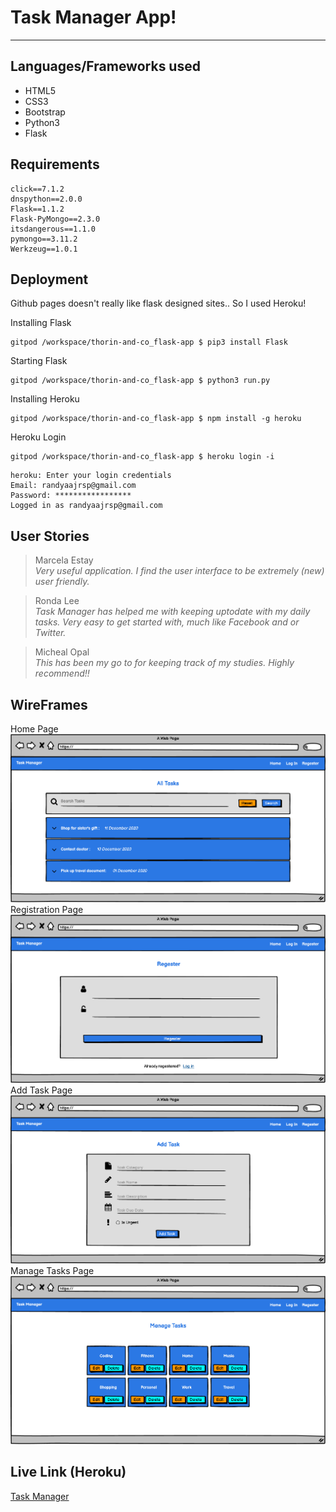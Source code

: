 # Task Manager App!
------


## Languages/Frameworks used
- HTML5
- CSS3
- Bootstrap
- Python3
- Flask

## Requirements
```
click==7.1.2
dnspython==2.0.0
Flask==1.1.2
Flask-PyMongo==2.3.0
itsdangerous==1.1.0
pymongo==3.11.2
Werkzeug==1.0.1
```

## Deployment
Github pages doesn't really like flask designed sites.. So I used Heroku!

Installing Flask
```
gitpod /workspace/thorin-and-co_flask-app $ pip3 install Flask
```
Starting Flask
```
gitpod /workspace/thorin-and-co_flask-app $ python3 run.py
```
Installing Heroku
```
gitpod /workspace/thorin-and-co_flask-app $ npm install -g heroku
```
Heroku Login
```
gitpod /workspace/thorin-and-co_flask-app $ heroku login -i
```
```
heroku: Enter your login credentials
Email: randyaajrsp@gmail.com
Password: *****************
Logged in as randyaajrsp@gmail.com
```

## User Stories
> Marcela Estay<br>
> *Very useful application. I find the user interface to be extremely (new) user friendly.*

> Ronda Lee<br>
> *Task Manager has helped me with keeping uptodate with my daily tasks. Very easy to get started with, much like Facebook and or Twitter.* 

> Micheal Opal<br>
> *This has been my go to for keeping track of my studies. Highly recommend!!* 


## WireFrames
Home Page <br>
![Home Page](static/img/1.png) <br>
Registration Page <br>
![alt text](static/img/2.png) <br>
Add Task Page <br>
![alt text](static/img/3.png) <br>
Manage Tasks Page <br>
![alt text](static/img/4.png) <br>

## Live Link (Heroku)
[Task Manager](https://task-manager-randy.herokuapp.com/get_tasks)